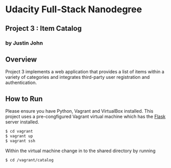 # Udacity Full-Stack Nanodegree
## Project 3 : Item Catalog
### by Justin John

## Overview

Project 3 implements a web application that provides a list of items within a variety of categories and integrates third-party user registration and authentication.

## How to Run

Please ensure you have Python, Vagrant and VirtualBox installed. This project uses a pre-congfigured Vagrant virtual machine which has the [Flask](http://flask.pocoo.org/) server installed. 

```bash
$ cd vagrant
$ vagrant up
$ vagrant ssh
```

Within the virtual machine change in to the shared directory by running

```bash
$ cd /vagrant/catalog
```